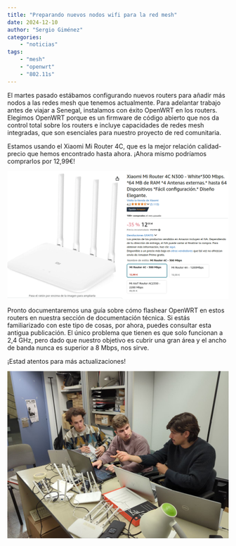 ```yaml
---
title: "Preparando nuevos nodos wifi para la red mesh"
date: 2024-12-10
author: "Sergio Giménez"
categories:
    - "noticias"
tags:
    - "mesh"
    - "openwrt"
    - "802.11s"
---
```


El martes pasado estábamos configurando nuevos routers para añadir más nodos a las redes mesh que tenemos actualmente. Para adelantar trabajo antes de viajar a Senegal, instalamos con éxito OpenWRT en los routers. Elegimos OpenWRT porque es un firmware de código abierto que nos da control total sobre los routers e incluye capacidades de redes mesh integradas, que son esenciales para nuestro proyecto de red comunitaria.

Estamos usando el Xiaomi Mi Router 4C, que es la mejor relación calidad-precio que hemos encontrado hasta ahora. ¡Ahora mismo podríamos comprarlos por 12,99€!

![xiaomi_4c_deal](images/xiaomi_4c_deal.png "Oferta Xiaomi 4C")

Pronto documentaremos una guía sobre cómo flashear OpenWRT en estos routers en nuestra sección de documentación técnica. Si estás familiarizado con este tipo de cosas, por ahora, puedes consultar esta antigua publicación. El único problema que tienen es que solo funcionan a 2,4 GHz, pero dado que nuestro objetivo es cubrir una gran área y el ancho de banda nunca es superior a 8 Mbps, nos sirve.

<!-- TODO Fix article ref for multi-lingual support -->

¡Estad atentos para más actualizaciones!

![us_in_the_office](images/us_in_the_office.jpg "Veteranos (derecha) enseñando a los nuevos miembros del equipo (izquierda) cómo flashear OpenWRT en los routers")